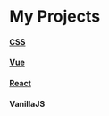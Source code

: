 ﻿# My Projects 

#### [CSS](https://github.com/AndriiKot/CSS)
#### [Vue](https://github.com/AndriiKot/Vue)
#### [React](https://github.com/AndriiKot/React)
#### VanillaJS



